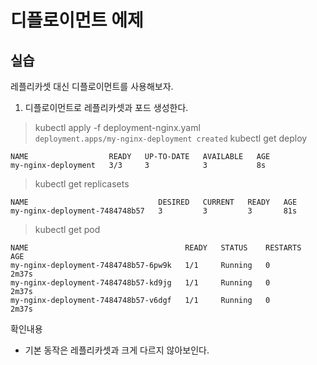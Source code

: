 # 디플로이먼트 에제

## 실습
레플리카셋 대신 디플로이먼트를 사용해보자.

1. 디플로이먼트로 레플리카셋과 포드 생성한다.  
> kubectl apply -f deployment-nginx.yaml     
```deployment.apps/my-nginx-deployment created```
> kubectl get deploy
```
NAME                  READY   UP-TO-DATE   AVAILABLE   AGE
my-nginx-deployment   3/3     3            3           8s
```
> kubectl get replicasets
```
NAME                             DESIRED   CURRENT   READY   AGE
my-nginx-deployment-7484748b57   3         3         3       81s
```
> kubectl get pod
```
NAME                                   READY   STATUS    RESTARTS   AGE
my-nginx-deployment-7484748b57-6pw9k   1/1     Running   0          2m37s
my-nginx-deployment-7484748b57-kd9jg   1/1     Running   0          2m37s
my-nginx-deployment-7484748b57-v6dgf   1/1     Running   0          2m37s
```

확인내용
- 기본 동작은 레플리카셋과 크게 다르지 않아보인다.
